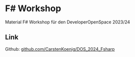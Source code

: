 # F# Workshop

Material F# Workshop für den DeveloperOpenSpace 2023/24

## Link

Github: [github.com/CarstenKoenig/DOS_2024_Fsharp](https://github.com/CarstenKoenig/DOS_2024_Fsharp)